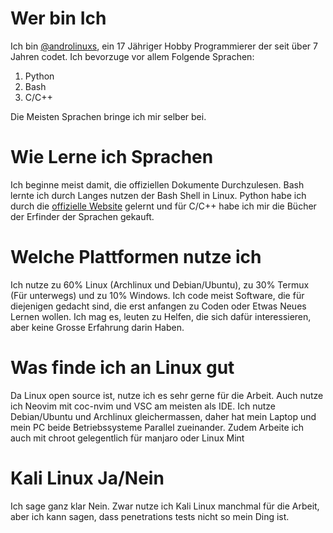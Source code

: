 # Wer bin Ich

Ich bin [@androlinuxs](https://github.com/androlinuxs), ein 17 Jähriger Hobby Programmierer der seit über 7 Jahren codet.
Ich bevorzuge vor allem Folgende Sprachen:
<ol>
    <li>Python</li>
    <li>Bash</li>
    <li>C/C++</li>
</ol>
Die Meisten Sprachen bringe ich mir selber bei.

# Wie Lerne ich Sprachen

Ich beginne meist damit, die offiziellen Dokumente Durchzulesen. Bash lernte ich durch Langes nutzen der Bash Shell in Linux.
Python habe ich durch die [offizielle Website](https://python.org/) gelernt und für C/C++ habe ich mir die Bücher der Erfinder der Sprachen gekauft.

# Welche Plattformen nutze ich

Ich nutze zu 60% Linux (Archlinux und Debian/Ubuntu), zu 30% Termux (Für unterwegs) und zu 10% Windows.
Ich code meist Software, die für diejenigen gedacht sind, die erst anfangen zu Coden oder Etwas Neues Lernen wollen.
Ich mag es, leuten zu Helfen, die sich dafür interessieren, aber keine Grosse Erfahrung darin Haben.

# Was finde ich an Linux gut

Da Linux open source ist, nutze ich es sehr gerne für die Arbeit. Auch nutze ich Neovim mit coc-nvim und VSC am meisten als IDE. 
Ich nutze Debian/Ubuntu und Archlinux gleichermassen, daher hat mein Laptop und mein PC beide Betriebssysteme Parallel zueinander. Zudem Arbeite ich auch mit chroot gelegentlich für manjaro oder Linux Mint

# Kali Linux Ja/Nein

Ich sage ganz klar Nein.
Zwar nutze ich Kali Linux manchmal für die Arbeit, aber ich kann sagen, dass penetrations tests nicht so mein Ding ist.
